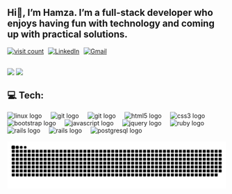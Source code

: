 <h2 align="left">Hi👋, I’m Hamza. I’m a full-stack developer who enjoys having fun with technology and coming up with practical solutions.</h2>

<div style="display: flex; align-items: center;">
  <a href="https://visitcount.itsvg.in" target="_blank">
    <img src="https://visitcount.itsvg.in/api?id=hamzagedikkaya&icon=0&color=0" alt="visit count" style="height: 25px; width: auto; margin-right: 10px;" />
  </a>
  <a href="https://www.linkedin.com/in/hamza-gedikkaya-9a1823271" target="_blank">
    <img src="https://img.shields.io/badge/LinkedIn-%230077B5.svg?logo=linkedin&logoColor=white" alt="LinkedIn" style="height: 25px; width: auto; margin-right: 10px;" />
  </a>
  <a href="mailto:gedikkayahamza@gmail.com">
    <img src="https://img.shields.io/badge/Gmail-%23D14836.svg?logo=gmail&logoColor=white" alt="Gmail" style="height: 25px; width: auto;" />
  </a>
</div>
<br>

![](https://github-readme-stats.vercel.app/api?username=hamzagedikkaya&theme=radical&hide_border=false&include_all_commits=true&count_private=true)
![](https://github-readme-streak-stats.herokuapp.com/?user=hamzagedikkaya&theme=radical&hide_border=false)
<!-- ![](https://github-readme-stats.vercel.app/api/top-langs/?username=hamzagedikkaya&theme=radical&hide_border=false&include_all_commits=true&count_private=true&layout=compact) -->

## 💻 Tech:
<div align="left">
  <img src="https://cdn.jsdelivr.net/gh/devicons/devicon/icons/linux/linux-original.svg" height="40" alt="linux logo"  />
  <img width="12" />
  <img src="https://cdn.jsdelivr.net/gh/devicons/devicon/icons/git/git-original.svg" height="40" alt="git logo"  />
  <img width="12" />
  <img src="https://cdn.jsdelivr.net/gh/devicons/devicon/icons/gitlab/gitlab-original.svg" height="40" alt="git logo"  />
  <img width="12" />
  <img src="https://cdn.jsdelivr.net/gh/devicons/devicon/icons/html5/html5-original.svg" height="40" alt="html5 logo"  />
  <img width="12" />
  <img src="https://cdn.jsdelivr.net/gh/devicons/devicon/icons/css3/css3-original.svg" height="40" alt="css3 logo"  />
  <img width="12" />
  <img src="https://cdn.jsdelivr.net/gh/devicons/devicon/icons/bootstrap/bootstrap-original.svg" height="40" alt="bootstrap logo"  />
  <img width="12" />
  <img src="https://cdn.jsdelivr.net/gh/devicons/devicon/icons/javascript/javascript-original.svg" height="40" alt="javascript logo"  />
  <img width="12" />
  <img src="https://cdn.jsdelivr.net/gh/devicons/devicon/icons/jquery/jquery-original.svg" height="40" alt="jquery logo"  />
  <img width="12" />
  <img src="https://cdn.jsdelivr.net/gh/devicons/devicon/icons/ruby/ruby-original.svg" height="40" alt="ruby logo"  />
  <img width="12" />
  <img src="https://cdn.jsdelivr.net/gh/devicons/devicon/icons/rails/rails-original-wordmark.svg" height="40" alt="rails logo"  />
  <img width="12" />
    <img src="https://cdn.jsdelivr.net/gh/devicons/devicon/icons/redis/redis-original.svg" height="40" alt="rails logo"  />
  <img width="12" />
  <img src="https://cdn.jsdelivr.net/gh/devicons/devicon/icons/postgresql/postgresql-original.svg" height="40" alt="postgresql logo"  />
</div>
<br>

<img src="https://raw.githubusercontent.com/hamzagedikkaya/hamzagedikkaya/output/snake.svg" alt="Snake animation" />
